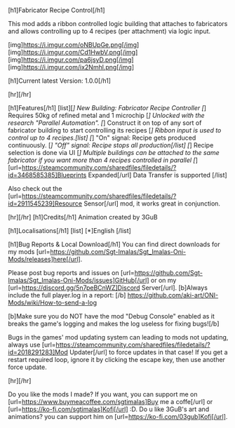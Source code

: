 [h1]Fabricator Recipe Control[/h1]

This mod adds a ribbon controlled logic building that attaches to fabricators and allows controlling up to 4 recipes (per attachment) via logic input.

[img]https://i.imgur.com/oNBUpGe.png[/img] [img]https://i.imgur.com/Cd1HwbV.png[/img] 
[img]https://i.imgur.com/pa6jsyD.png[/img] [img]https://i.imgur.com/ix2Nmhl.png[/img]

[h1]Current latest Version: 1.0.0[/h1]

[hr][/hr]

[h1]Features[/h1]
[list][*] New Building: Fabricator Recipe Controller
[*] Requires 50kg of refined metal and 1 microchip
[*] Unlocked with the research "Parallel Automation".
[*] Construct it on top of any sort of fabricator building to start controlling its recipes
[*] Ribbon input is used to control up to 4 recipes.[list]
	[*] "On" signal: Recipe gets produced continuously.
	[*] "Off" signal: Recipe stops all production[/list]
[*] Recipe selection is done via UI
[*] Multiple buildings can be attached to the same fabricator if you want more than 4 recipes controlled in parallel
[*] [url=https://steamcommunity.com/sharedfiles/filedetails/?id=3468585385]Blueprints Expanded[/url] Data Transfer is supported
[/list]

Also check out the [url=https://steamcommunity.com/sharedfiles/filedetails/?id=2911545239]Resource Sensor[/url] mod, it works great in conjunction. 

[hr][/hr]
[h1]Credits[/h1]
Animation created by 3GuB

[h1]Localisations[/h1]
[list]
[*]English
[/list] 

[h1]Bug Reports & Local Download[/h1]
You can find direct downloads for my mods [url=https://github.com/Sgt-Imalas/Sgt_Imalas-Oni-Mods/releases]here[/url].

Please post bug reports and issues on [url=https://github.com/Sgt-Imalas/Sgt_Imalas-Oni-Mods/issues]GitHub[/url] or on my [url=https://discord.gg/5n7peBCnWZ]Discord Server[/url]. 
[b]Always include the full player.log in a report: [/b] https://github.com/aki-art/ONI-Mods/wiki/How-to-send-a-log

[b]Make sure you do NOT have the mod "Debug Console" enabled as it breaks the game's logging and makes the log useless for fixing bugs![/b] 

Bugs in the games' mod updating system can leading to mods not updating, always use [url=https://steamcommunity.com/sharedfiles/filedetails/?id=2018291283]Mod Updater[/url] to force updates in that case!
If you get a restart required loop, ignore it by clicking the escape key, then use another force update.

[hr][/hr]

Do you like the mods I made? If you want, you can support me on [url=https://www.buymeacoffee.com/sgtimalas]Buy me a coffe[/url] or [url=https://ko-fi.com/sgtimalas]Kofi[/url] :D.
Do u like 3GuB's art and animations? you can support him on [url=https://ko-fi.com/03gub]Kofi[/url].
